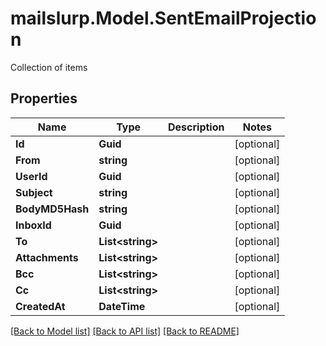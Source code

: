 # mailslurp.Model.SentEmailProjection
Collection of items
## Properties

Name | Type | Description | Notes
------------ | ------------- | ------------- | -------------
**Id** | **Guid** |  | [optional] 
**From** | **string** |  | [optional] 
**UserId** | **Guid** |  | [optional] 
**Subject** | **string** |  | [optional] 
**BodyMD5Hash** | **string** |  | [optional] 
**InboxId** | **Guid** |  | [optional] 
**To** | **List&lt;string&gt;** |  | [optional] 
**Attachments** | **List&lt;string&gt;** |  | [optional] 
**Bcc** | **List&lt;string&gt;** |  | [optional] 
**Cc** | **List&lt;string&gt;** |  | [optional] 
**CreatedAt** | **DateTime** |  | [optional] 

[[Back to Model list]](../README#documentation-for-models) [[Back to API list]](../README#documentation-for-api-endpoints) [[Back to README]](../README)

